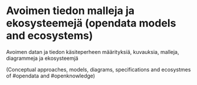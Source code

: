 Avoimen tiedon malleja ja ekosysteemejä (opendata models and ecosystems)
===========================================================

Avoimen datan ja tiedon käsiteperheen määrityksiä, kuvauksia, malleja, diagrammeja ja ekosysteemjä

(Conceptual approaches, models, diagrams, specifications and ecosystmes of #opendata and #openknowledge)


